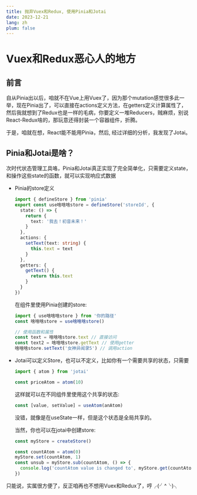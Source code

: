 ```yaml
---
title: 抛弃Vuex和Redux, 使用Pinia和Jotai
date: 2023-12-21
lang: zh
plum: false
---
```


# Vuex和Redux恶心人的地方

## 前言

自从Pinia出以后，咱就不在Vue上用Vuex了，因为那个mutation感觉很多此一举，现在Pinia出了，可以直接在actions定义方法，在getters定义计算属性了，然后我就想到了Redux也是一样的毛病，你要定义一堆Reducers，贼麻烦，别说React-Redux啥的，那玩意还得封装一个容器组件，折腾。

于是，咱就在想，React能不能用Pinia，然后, 经过详细的分析，我发现了Jotai。

## Pinia和Jotai是啥？

次时代状态管理工具咯，Pinia和Jotai真正实现了完全简单化，只需要定义state，和操作这些state的函数，就可以实现响应式数据

- Pinia的store定义

  ```typescript
  import { defineStore } from 'pinia'
  export const use啥啥啥store = defineStore('storeId', {
    state: () => {
      return {
        text: '我去！初音未来！'
      }
    },
    actions: {
      setText(text: string) {
        this.text = text
      }
    },
    getters: {
      getText() {
        return this.text
      }
    }
  })
  ```

  在组件里使用Pinia创建的store:

  ```typescript
  import { use啥啥啥store } from '你的路径'
  const 啥啥啥store = use啥啥啥store()

  // 使用函数和属性
  const text = 啥啥啥store.text // 直接访问
  const text2 = 啥啥啥store.getText // 使用getter
  啥啥啥store.setText('女神异闻录5') // 调用action
  ```

* Jotai可以定义Store，也可以不定义，比如你有一个需要共享的状态，只需要

  ```typescript
  import { atom } from 'jotai'

  const priceAtom = atom(10)
  ```

  这样就可以在不同组件里使用这个共享的状态:

  ```typescript
  const [value, setValue] = useAtom(anAtom)
  ```

  没错，就像是在useState一样，但是这个状态是全局共享的。

  当然，你也可以在jotai中创建store:

  ```typescript
  const myStore = createStore()

  const countAtom = atom(0)
  myStore.set(countAtom, 1)
  const unsub = myStore.sub(countAtom, () => {
    console.log('countAtom value is changed to', myStore.get(countAtom))
  })
  ```

只能说，实属很方便了，反正咱再也不想用Vuex和Redux了，哼╭(╯^╰)╮
